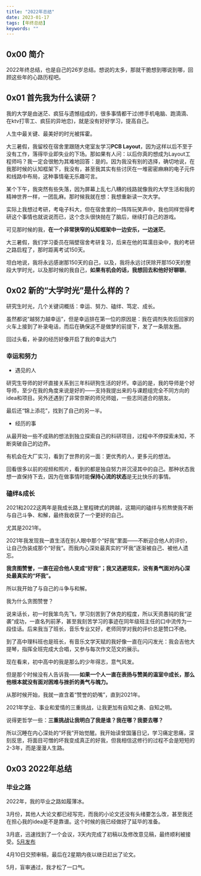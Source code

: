```yaml
---
title: "2022年总结"
date: 2023-01-17
tags: [年终总结]
keywords: ""
---
```


## 0x00 简介
2022年终总结，也是自己的26岁总结。想说的太多，那就干脆想到哪说到哪，回顾这些年的心路历程吧。

## 0x01 首先我为什么读研？

我的大学是由迷茫、疯狂与遗憾组成的，很多事情都干过(修手机电脑、跑滴滴、在ktv打零工、疯狂的异地恋)，就是没有好好学习，提高自己。

人生中最关键、最美好的时光被挥霍。

大三暑假，我留校在宿舍里跟随大佬室友学习**PCB Layout**，因为这样以后不至于没有工作，落得毕业即失业的下场。那如果有人问：以后你真的想成为Layout工程师吗？我一定会很勉为其难地回答：是的。因为我没有别的选择，确切地说，在我那时候的认知框架下，我没有，甚至我其实有些讨厌在一堆密密麻麻的电子元件和线路中布局，这种事情毫无乐趣可言。

某个下午，我突然有些失落，因为屏幕上乱七八糟的线路就像我的大学生活和我的精神世界一样，一团乱麻。那时候我就在想：我想重新读一次大学。

实际上我想过考研，考电子科大，但在宿舍里的一阵阵玩笑声中，我也同样觉得考研这个事情也就说说而已，这个念头很快抛在了脑后，继续打自己的游戏。

可见那时候的我，**在一个非常狭窄的认知框架中一边安乐，一边迷茫**。

大三暑假，我们学习委员在隔壁宿舍考研复习，后来在他的耳濡目染中，我的考研之路启程了，那时距离考试150天。

坦白地说，我将永远感谢那150天的自己，以及，我将永远讨厌除开那150天的整段大学时光，以及那时候的我自己，**如果有机会的话，我想回去和他好好聊聊**。

## 0x02 新的“大学时光”是什么样的？

研究生时光，几个关键词概括：幸运、努力、磕绊、笃定、成长。

虽然都说“越努力越幸运”，但是幸运排在第一位的原因是：我在调剂失败后回家的火车上接到了补录电话，而后在确保这不是做梦的前提下，发了一条朋友圈。

回过头看，补录的经历好像开启了我的幸运大门

### 幸运和努力 

- 遇见的人

研究生导师的好坏直接关系到三年科研狗生活的好坏。幸运的是，我的导师是个好导师，至少在我的角度来说是好的——支持我提出来的与课题组完全不同方向的idea和项目。另外还遇到了非常奈斯的师兄师姐，一些志同道合的朋友。

最后还“锦上添花”，找到了自己的另一半。

- 经历的事

从最开始一些不成熟的想法到独立探索自己的科研项目，过程中不停探索未知，不断突破自己的边界。

有机会在大厂实习，看到了世界的另一面：更优秀的人，更多元的想法。

回看很多以前的视频和照片，看到的都是独自努力并沉浸其中的自己。那种状态我想一直保持下去，因为在做事情时能**保持心流的状态**是无比快乐的事情。

### 磕绊&成长

2021和2022这两年是我成长路上里程碑式的跨越，这期间的磕绊与煎熬使我不断与自己斗争、和解，最终我收获了一个更好的自己。

尤其是2021年。

2021年我发现我一直生活在别人眼中那个“好我”里面——不断迎合他人的评价，让自己伪装成那个“好我”。而我内心深处最真实的“坏我”逐渐被自己、被他人遗忘。

**我贪图赞誉，一直在迎合他人变成“好我”；我又逃避现实，没有勇气面对内心深处最真实的“坏我”。**

所以我开始了与自己的斗争与和解。

我为什么贪图赞誉？

说来话长，初一时我笨鸟先飞，学习刻苦到了休克的程度，所以天资愚钝的我“逆袭”成功，一直名列前茅，甚至我刻苦学习的事迹在同年级班主任的口中流传为一段佳话。后来我当了班长，音乐专业又好，老师同学对我的评价总是赞口不绝。

到了高中理科班也是班长，有音乐文学天赋的我好像一直在闪闪发光：我会吉他大提琴，指挥全班完成大合唱，又参与每次作文范文的展示。

现在看来，初中高中的我是那么的少年得志，意气风发。

但是那个时候没有人告诉我——**如果一个人一直在表扬与赞美的温室中成长，那么他根本就没有面对困难与挫折的勇气与魄力。**

从那时候开始，我就一直含着“赞誉的奶嘴”，直到2021年。

2021年学业、事业和爱情的三重挑战，让我更加有自知之勇、自知之明。

说得更哲学一些：**三重挑战让我明白了我是谁？我在哪？我要去哪？**

所以沉睡在内心深处的“坏我”开始觉醒。我开始读曾国藩日记，学习痛定思痛，深刻反思，将面目可憎的坏我变成真正的好我，但我相信这修行的过程不会是短短的2-3年，而是漫漫人生路。

## 0x03 2022年总结

### 毕业之路

2022年，我的毕业之路如履薄冰。

3月份，其他人大论文都已经写完，而我的小论文还没有头绪要怎么改，甚至我还在担心我的idea是不是靠谱。这个时候的我已经做好了延毕的准备。

3月底，迅速找到了一个会议，3天内完成了初稿以及修改意见稿，最终顺利被接受。[5月发布](https://iopscience.iop.org/article/10.1088/1742-6596/2264/1/012023)

4月10日交预审稿，最后在2星期内夜以继日赶出了论文。

5月，盲审通过，我才松了一口气。


